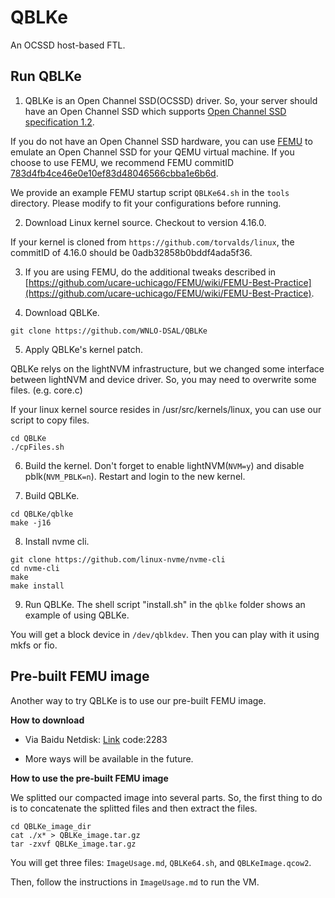 # QBLKe
An OCSSD host-based FTL.

## Run QBLKe

1. QBLKe is an Open Channel SSD(OCSSD) driver. So, your server should have an Open Channel SSD which supports [Open Channel SSD specification 1.2](https://openchannelssd.readthedocs.io/en/latest/specification/).

If you do not have an Open Channel SSD hardware, you can use [FEMU](https://github.com/ucare-uchicago/femu) to emulate an Open Channel SSD for your QEMU virtual machine. If you choose to use FEMU, we recommend FEMU commitID [783d4fb4ce46e0e10ef83d48046566cbba1e6b6d](https://github.com/ucare-uchicago/FEMU/commit/783d4fb4ce46e0e10ef83d48046566cbba1e6b6d).

We provide an example FEMU startup script `QBLKe64.sh` in the `tools` directory. Please modify to fit your configurations before running.

2. Download Linux kernel source. Checkout to version 4.16.0.

If your kernel is cloned from `https://github.com/torvalds/linux`, the commitID of 4.16.0 should be 0adb32858b0bddf4ada5f36.

3. If you are using FEMU, do the additional tweaks described in [https://github.com/ucare-uchicago/FEMU/wiki/FEMU-Best-Practice](https://github.com/ucare-uchicago/FEMU/wiki/FEMU-Best-Practice).

4. Download QBLKe.

```
git clone https://github.com/WNLO-DSAL/QBLKe
```

5. Apply QBLKe's kernel patch.

QBLKe relys on the lightNVM infrastructure, but we changed some interface between lightNVM and device driver. So, you may need to overwrite some files. (e.g. core.c)

If your linux kernel source resides in /usr/src/kernels/linux, you can use our script to copy files.

```
cd QBLKe
./cpFiles.sh
```

6. Build the kernel. Don't forget to enable lightNVM(`NVM=y`) and disable pblk(`NVM_PBLK=n`). Restart and login to the new kernel.

7. Build QBLKe.

```
cd QBLKe/qblke
make -j16
```

8. Install nvme cli.

```
git clone https://github.com/linux-nvme/nvme-cli
cd nvme-cli
make
make install
```

9. Run QBLKe. The shell script "install.sh" in the `qblke` folder shows an example of using QBLKe.

You will get a block device in `/dev/qblkdev`. Then you can play with it using mkfs or fio.


## Pre-built FEMU image

Another way to try QBLKe is to use our pre-built FEMU image.

**How to download**

* Via Baidu Netdisk: [Link](https://pan.baidu.com/s/1GTU4uQR_zP-C1XgtCgSN3g) code:2283

* More ways will be available in the future.

**How to use the pre-built FEMU image**

We splitted our compacted image into several parts. So, the first thing to do is to concatenate the splitted files and then extract the files.

```
cd QBLKe_image_dir
cat ./x* > QBLKe_image.tar.gz
tar -zxvf QBLKe_image.tar.gz
```

You will get three files: `ImageUsage.md`, `QBLKe64.sh`, and `QBLKeImage.qcow2`.

Then, follow the instructions in `ImageUsage.md` to run the VM.
